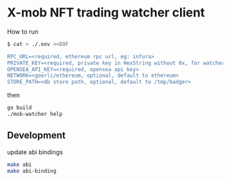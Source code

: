 # X-mob NFT trading watcher client

How to run

```sh
$ cat > ./.env <<EOF

RPC_URL=<required, ethereum rpc url, eg: infura>
PRIVATE_KEY=<required, private key in HexString without 0x, for watcher account to send tx>
OPENSEA_API_KEY=<required, opensea api key>
NETWORK=<goerli/ethereum, optional, default to ethereum>
STORE_PATH=<db store path, optional, default to /tmp/badger>

```

then

```sh
go build
./mob-watcher help
```


## Development

update abi bindings

```sh
make abi
make abi-binding
```
